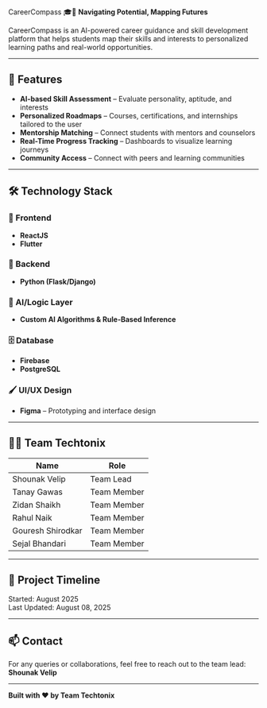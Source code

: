  CareerCompass 🎓🧭
**Navigating Potential, Mapping Futures**

CareerCompass is an AI-powered career guidance and skill development platform that helps students map their skills and interests to personalized learning paths and real-world opportunities.

---

## 🚀 Features

- **AI-based Skill Assessment** – Evaluate personality, aptitude, and interests
- **Personalized Roadmaps** – Courses, certifications, and internships tailored to the user
- **Mentorship Matching** – Connect students with mentors and counselors
- **Real-Time Progress Tracking** – Dashboards to visualize learning journeys
- **Community Access** – Connect with peers and learning communities

---

## 🛠️ Technology Stack

### 🎨 Frontend
- **ReactJS** 
- **Flutter**

### 🔧 Backend
- **Python (Flask/Django)**

### 🧠 AI/Logic Layer
- **Custom AI Algorithms & Rule-Based Inference**

### 🗄️ Database
- **Firebase**
- **PostgreSQL**

### 🖌️ UI/UX Design
- **Figma** – Prototyping and interface design

---

## 👨‍💻 Team Techtonix

| Name              | Role         |
|-------------------|--------------|
| Shounak Velip     | Team Lead    |
| Tanay Gawas       | Team Member  |
| Zidan Shaikh      | Team Member  |
| Rahul Naik        | Team Member  |
| Gouresh Shirodkar | Team Member  |
| Sejal Bhandari    | Team Member  |

---

## 📅 Project Timeline
Started: August 2025  
Last Updated: August 08, 2025

---

## 📫 Contact
For any queries or collaborations, feel free to reach out to the team lead: **Shounak Velip**

---

**Built with ❤️ by Team Techtonix**
